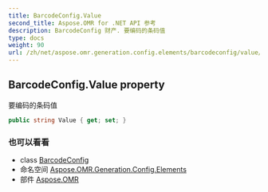 ```yaml
---
title: BarcodeConfig.Value
second_title: Aspose.OMR for .NET API 参考
description: BarcodeConfig 财产. 要编码的条码值
type: docs
weight: 90
url: /zh/net/aspose.omr.generation.config.elements/barcodeconfig/value/
---
```

## BarcodeConfig.Value property

要编码的条码值

```csharp
public string Value { get; set; }
```

### 也可以看看

* class [BarcodeConfig](../)
* 命名空间 [Aspose.OMR.Generation.Config.Elements](../../barcodeconfig/)
* 部件 [Aspose.OMR](../../../)



